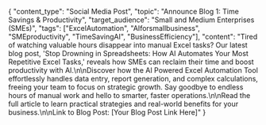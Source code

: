 {
  "content_type": "Social Media Post",
  "topic": "Announce Blog 1: Time Savings & Productivity",
  "target_audience": "Small and Medium Enterprises (SMEs)",
  "tags": ["ExcelAutomation", "AIforsmallbusiness", "SMEproductivity", "TimeSavingAI", "BusinessEfficiency"],
  "content": "Tired of watching valuable hours disappear into manual Excel tasks? Our latest blog post, 'Stop Drowning in Spreadsheets: How AI Automates Your Most Repetitive Excel Tasks,' reveals how SMEs can reclaim their time and boost productivity with AI.\n\nDiscover how the AI Powered Excel Automation Tool effortlessly handles data entry, report generation, and complex calculations, freeing your team to focus on strategic growth. Say goodbye to endless hours of manual work and hello to smarter, faster operations.\n\nRead the full article to learn practical strategies and real-world benefits for your business.\n\nLink to Blog Post: [Your Blog Post Link Here]"
}
